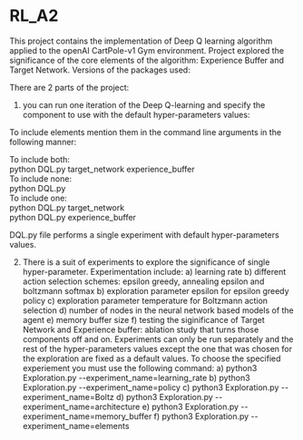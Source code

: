 # RL_A2
This project contains the implementation of Deep Q learning
algorithm applied to the openAI CartPole-v1 Gym environment. Project explored the significance of the core elements of
the algorithm: Experience Buffer and Target Network.
Versions of the packages used:

There are 2 parts of the project:
1. you can run one iteration of the Deep Q-learning and specify the component to use with the default
hyper-parameters values:

To include elements mention them in the command line arguments in the
following manner:

To include both: \
python DQL.py target_network experience_buffer \
To include none:\
python DQL.py\
To include one:\
python DQL.py target_network\
python DQL.py experience_buffer

DQL.py file performs a single experiment with default hyper-parameters values.

2. There is a suit of experiments to explore the significance of single
hyper-parameter. Experimentation include:
a) learning rate
b) different action selection schemes: epsilon greedy, annealing epsilon and boltzmann softmax
b) exploration parameter epsilon for epsilon greedy policy
c) exploration parameter temperature for Boltzmann action selection
d) number of nodes in the neural network based models of the agent
e) memory buffer size
f) testing the siginificance of Target Network and Experience buffer:
ablation study that turns those components off and on.
Experiments can only be run separately and the rest of the hyper-parameters values except the one
that was chosen for the exploration are fixed as a default values. To choose the specified
experiement you must use the following command:
a) python3 Exploration.py --experiment_name=learning_rate
b) python3 Exploration.py --experiment_name=policy
c) python3 Exploration.py --experiment_name=Boltz
d) python3 Exploration.py --experiment_name=architecture
e) python3 Exploration.py --experiment_name=memory_buffer
f) python3 Exploration.py --experiment_name=elements
